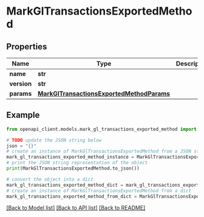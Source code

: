 # MarkGlTransactionsExportedMethod


## Properties

Name | Type | Description | Notes
------------ | ------------- | ------------- | -------------
**name** | **str** |  | 
**version** | **str** |  | [optional] 
**params** | [**MarkGlTransactionsExportedMethodParams**](MarkGlTransactionsExportedMethodParams.md) |  | [optional] 

## Example

```python
from openapi_client.models.mark_gl_transactions_exported_method import MarkGlTransactionsExportedMethod

# TODO update the JSON string below
json = "{}"
# create an instance of MarkGlTransactionsExportedMethod from a JSON string
mark_gl_transactions_exported_method_instance = MarkGlTransactionsExportedMethod.from_json(json)
# print the JSON string representation of the object
print(MarkGlTransactionsExportedMethod.to_json())

# convert the object into a dict
mark_gl_transactions_exported_method_dict = mark_gl_transactions_exported_method_instance.to_dict()
# create an instance of MarkGlTransactionsExportedMethod from a dict
mark_gl_transactions_exported_method_from_dict = MarkGlTransactionsExportedMethod.from_dict(mark_gl_transactions_exported_method_dict)
```
[[Back to Model list]](../README.md#documentation-for-models) [[Back to API list]](../README.md#documentation-for-api-endpoints) [[Back to README]](../README.md)


